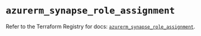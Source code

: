 # `azurerm_synapse_role_assignment`

Refer to the Terraform Registry for docs: [`azurerm_synapse_role_assignment`](https://registry.terraform.io/providers/hashicorp/azurerm/3.92.0/docs/resources/synapse_role_assignment).
